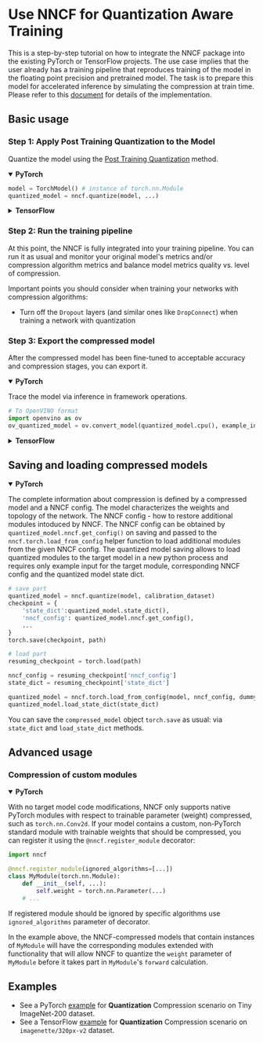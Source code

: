 # Use NNCF for Quantization Aware Training

This is a step-by-step tutorial on how to integrate the NNCF package into the existing PyTorch or TensorFlow projects.
The use case implies that the user already has a training pipeline that reproduces training of the model in the floating point precision and pretrained model.
The task is to prepare this model for accelerated inference by simulating the compression at train time.
Please refer to this [document](/docs/usage/training_time_compression/other_algorithms/LegacyQuantization.md) for details of the implementation.

## Basic usage

### Step 1: Apply Post Training Quantization to the Model

Quantize the model using the [Post Training Quantization](../../post_training_compression/post_training_quantization/Usage.md) method.

<details open><summary><b>PyTorch</b></summary>

```python
model = TorchModel() # instance of torch.nn.Module
quantized_model = nncf.quantize(model, ...)
```

</details>

<details><summary><b>TensorFlow</b></summary>

```python
model = TensorFlowModel() # instance of tf.keras.Model
quantized_model = nncf.quantize(model, ...)
```

</details>

### Step 2: Run the training pipeline

At this point, the NNCF is fully integrated into your training pipeline.
You can run it as usual and monitor your original model's metrics and/or compression algorithm metrics and balance model metrics quality vs. level of compression.

Important points you should consider when training your networks with compression algorithms:

- Turn off the `Dropout` layers (and similar ones like `DropConnect`) when training a network with quantization

### Step 3: Export the compressed model

After the compressed model has been fine-tuned to acceptable accuracy and compression stages, you can export it.

<details open><summary><b>PyTorch</b></summary>

Trace the model via inference in framework operations.

```python
# To OpenVINO format
import openvino as ov
ov_quantized_model = ov.convert_model(quantized_model.cpu(), example_input=dummy_input)
```

</details>

<details><summary><b>TensorFlow</b></summary>

```python
# To OpenVINO format
import openvino as ov

# Removes auxiliary layers and operations added during the quantization process,
# resulting in a clean, fully quantized model ready for deployment.
stripped_model = nncf.strip(quantized_model)

ov_quantized_model = ov.convert_model(stripped_model, share_weights=False)
```

</details>

## Saving and loading compressed models

<details open><summary><b>PyTorch</b></summary>

The complete information about compression is defined by a compressed model and a NNCF config.
The model characterizes the weights and topology of the network. The NNCF config - how to restore additional modules intoduced by NNCF.
The NNCF config can be obtained by `quantized_model.nncf.get_config()` on saving and passed to the
`nncf.torch.load_from_config` helper function to load additional modules from the given NNCF config.
The quantized model saving allows to load quantized modules to the target model in a new python process and
requires only example input for the target module, corresponding NNCF config and the quantized model state dict.

```python
# save part
quantized_model = nncf.quantize(model, calibration_dataset)
checkpoint = {
    'state_dict':quantized_model.state_dict(),
    'nncf_config': quantized_model.nncf.get_config(),
    ...
}
torch.save(checkpoint, path)

# load part
resuming_checkpoint = torch.load(path)

nncf_config = resuming_checkpoint['nncf_config']
state_dict = resuming_checkpoint['state_dict']

quantized_model = nncf.torch.load_from_config(model, nncf_config, dummy_input)
quantized_model.load_state_dict(state_dict)
```

You can save the `compressed_model` object `torch.save` as usual: via `state_dict` and `load_state_dict` methods.

</details>

## Advanced usage

### Compression of custom modules

<details open><summary><b>PyTorch</b></summary>

With no target model code modifications, NNCF only supports native PyTorch modules with respect to trainable parameter (weight) compressed, such as `torch.nn.Conv2d`.
If your model contains a custom, non-PyTorch standard module with trainable weights that should be compressed, you can register it using the `@nncf.register_module` decorator:

```python
import nncf

@nncf.register_module(ignored_algorithms=[...])
class MyModule(torch.nn.Module):
    def __init__(self, ...):
        self.weight = torch.nn.Parameter(...)
    # ...
```

If registered module should be ignored by specific algorithms use `ignored_algorithms` parameter of decorator.

In the example above, the NNCF-compressed models that contain instances of `MyModule` will have the corresponding modules extended with functionality that will allow NNCF to quantize the `weight` parameter of `MyModule` before it takes part in `MyModule`'s `forward` calculation.

</details>

## Examples

- See a PyTorch [example](/examples/quantization_aware_training/torch/resnet18/README.md) for **Quantization** Compression scenario on Tiny ImageNet-200 dataset.
- See a TensorFlow [example](/examples/quantization_aware_training/tensorflow/mobilenet_v2/README.md) for **Quantization** Compression scenario on `imagenette/320px-v2` dataset.
